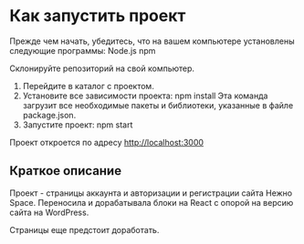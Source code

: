 # Как запустить проект
Прежде чем начать, убедитесь, что на вашем компьютере установлены следующие программы:
Node.js 
npm 

Склонируйте репозиторий на свой компьютер.
1. Перейдите в каталог с проектом.
2. Установите все зависимости проекта:
npm install
Эта команда загрузит все необходимые пакеты и библиотеки, указанные в файле package.json.
3. Запустите проект:
npm start

Проект откроется по адресу [http://localhost:3000](http://localhost:3000)

## Краткое описание
Проект - страницы аккаунта и авторизации и регистрации сайта Нежно Space. Переносила и дорабатывала блоки на React с опорой на версию сайта на WordPress.

Страницы еще предстоит доработать.